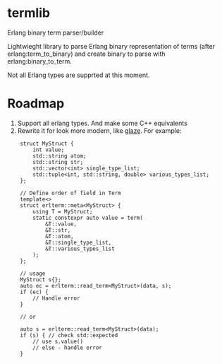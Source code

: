 # termlib
Erlang binary term parser/builder

Lightwieght library to parse Erlang binary representation of terms (after erlang:term_to_binary) and create binary to parse with erlang:binary_to_term.

Not all Erlang types are supprted at this moment.


# Roadmap
1. Support all erlang types. And make some C++ equivalents
2. Rewrite it for look more modern, like [glaze](https://github.com/stephenberry/glaze/). For example:
```
	struct MyStruct {
		int value;
		std::string atom;
		std::string str;
		std::vector<int> single_type_list;
		std::tuple<int, std::string, double> various_types_list;
	};

	// Define order of field in Term
	template<>
	struct erlterm::meta<MyStruct> {
		using T = MyStruct;
		static constexpr auto value = term(
			&T::value,
			&T::str,
			&T::atom,
			&T::single_type_list,
			&T::various_types_list
		);
	};

	// usage
	MyStruct s{};
	auto ec = erlterm::read_term<MyStruct>(data, s);
	if (ec) {
		// Handle error
	}

	// or

	auto s = erlterm::read_term<MyStruct>(data);
	if (s) { // check std::expected
		// use s.value()
		// else - handle error
	}

```

